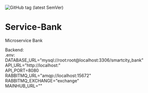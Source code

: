 ![GitHub tag (latest SemVer)](https://shields.herrvergesslich.de/github/v/tag/smartcity-2022/service-bank?label=Version)
# Service-Bank
Microservice Bank

Backend:<br>
  .env:<br>
    DATABASE_URL="mysql://root:root@localhost:3306/smartcity_bank"<br>
    API_URL="http://localhost:"<br>
    API_PORT=8080<br>
    RABBITMQ_URL="amqp://localhost:15672"<br>
    RABBITMQ_EXCHANGE="exchange"<br>
    MAINHUB_URL=""<br>
